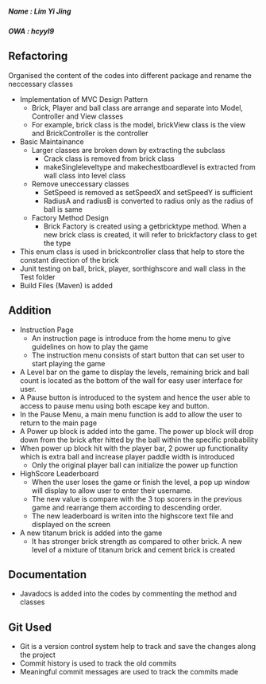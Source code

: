 ##### Name : Lim Yi Jing
##### OWA : hcyyl9

## Refactoring
Organised the content of the codes into different package and rename the neccessary classes
- Implementation of MVC Design Pattern
  -  Brick, Player and ball class are arrange and separate into Model, Controller and View classes
  -  For example, brick class is the model, brickView class is the view and BrickController is the controller
- Basic Maintainance
  - Larger classes are broken down by extracting the subclass
    - Crack class is removed from brick class
    - makeSingleleveltype and makechestboardlevel is extracted from wall class into level class
  - Remove uneccessary classes
    - SetSpeed is removed as setSpeedX and setSpeedY is sufficient
    - RadiusA and radiusB is converted to radius only as the radius of ball is same
  - Factory Method Design
     - Brick Factory is created using a getbricktype method. When a new brick class is created, it will refer to brickfactory class to get the type
 -  This enum class is used in brickcontroller class that help to store the constant direction of the brick 
- Junit testing on ball, brick, player, sorthighscore and wall class in the Test folder
- Build Files (Maven) is added
 

## Addition
 - Instruction Page
    - An instruction page is introduce from the home menu to give guidelines on how to play the game
    - The instruction menu consists of start button that can set user to start playing the game
 - A Level bar on the game to display the levels, remaining brick and ball count is located as the bottom of the wall for easy user interface for user.
 - A Pause button is introduced to the system and hence the user able to access to pause menu using both escape key and button.
 - In the Pause Menu, a main menu function is add to allow the user to return to the main page
 - A Power up block is added into the game. The power up block will drop down from the brick after hitted by the ball within the specific probability
 - When power up block hit with the player bar, 2 power up functionality which is extra ball and increase player paddle width is introduced
    - Only the original player ball can initialize the power up function
 - HighScore Leaderboard
    - When the user loses the game or finish the level, a pop up window will display to allow user to enter their username.
    - The new value is compare with the 3 top scorers in the previous game and rearrange them according to descending order.
    - The new leaderboard is writen into the highscore text file and displayed on the screen
 - A new titanum brick is added into the game
    -  It has stronger brick strength as compared to other brick. A new level of a mixture of titanum brick and cement brick is created

## Documentation
 - Javadocs is added into the codes by commenting the method and classes 

## Git Used
- Git is a version control system help to track and save the changes along the project
- Commit history is used to track the old commits
- Meaningful commit messages are used to track the commits made










